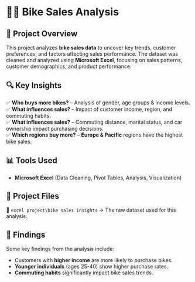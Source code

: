 # 🚴‍♂️ Bike Sales Analysis  

## 📌 Project Overview  
This project analyzes **bike sales data** to uncover key trends, customer preferences, and factors affecting sales performance. The dataset was cleaned and analyzed using **Microsoft Excel**, focusing on sales patterns, customer demographics, and product performance.  

## 🔍 Key Insights  
✅ **Who buys more bikes?** – Analysis of gender, age groups & income levels.  
✅ **What influences sales?** – Impact of customer income, region, and commuting habits.  
✅ **What influences sales?** – Commuting distance, marital status, and car ownership impact purchasing decisions.  
✅ **Which regions buy more?** – **Europe & Pacific** regions have the highest bike sales.  

## 📊 Tools Used  
- **Microsoft Excel** (Data Cleaning, Pivot Tables, Analysis, Visualization)  

## 📂 Project Files  
📁 `excel project\bike sales insights` → The raw dataset used for this analysis.  

## 📜 Findings  
Some key findings from the analysis include:  
- Customers with **higher income** are more likely to purchase bikes.  
- **Younger individuals** (ages 25-40) show higher purchase rates.  
- **Commuting habits** significantly impact bike sales trends.  

 

